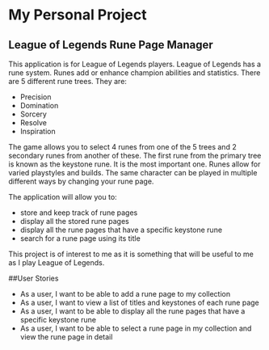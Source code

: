# My Personal Project

## League of Legends Rune Page Manager 

This application is for League of Legends players. League of Legends has a rune system. 
Runes add or enhance champion abilities and statistics. 
There are 5 different rune trees. 
They are: 
- Precision
- Domination
- Sorcery
- Resolve
- Inspiration

The game allows you to select 4 runes from one of the 5 trees and 2 secondary runes from another of these. 
The first rune from the primary tree is known as the keystone rune. It is the most important one. 
Runes allow for varied playstyles and builds. The same character can be played in multiple different ways by changing 
your rune page. 


The application will allow you to:
- store and keep track of rune pages 
- display all the stored rune pages
- display all the rune pages that have a specific keystone rune 
- search for a rune page using its title

This project is of interest to me as it is something that will be useful to me as I play League of Legends.
 
##User Stories

- As a user, I want to be able to add a rune page to my collection
- As a user, I want to view a list of titles and keystones of each rune page
- As a user, I want to be able to display all the rune pages that have a specific keystone rune
- As a user, I want to be able to select a rune page in my collection and view the rune page in detail